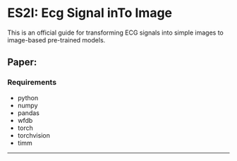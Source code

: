 # ES2I: Ecg Signal inTo Image
This is an official guide for transforming ECG signals into simple images to image-based pre-trained models.

Paper: 
---
### Requirements
* python
* numpy
* pandas
* wfdb
* torch
* torchvision
* timm
---
### 
